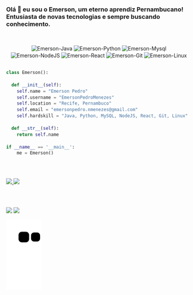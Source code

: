 ### Olá 👋 eu sou o Emerson, um eterno aprendiz Pernambucano! Entusiasta de novas tecnologias e sempre buscando conhecimento.
##
<div align="center"><br>
  <img align="center" alt="Emerson-Java" height="50" width="75" src="https://cdn.jsdelivr.net/gh/devicons/devicon/icons/java/java-original.svg" />
  <img align="center" alt="Emerson-Python" height="50" width="75" src="https://cdn.jsdelivr.net/gh/devicons/devicon/icons/python/python-original.svg">
  <img align="center" alt="Emerson-Mysql" height="50" width="75" src="https://cdn.jsdelivr.net/gh/devicons/devicon/icons/mysql/mysql-original-wordmark.svg">
  <img align="center" alt="Emerson-NodeJS" height="50" width="75" src="https://cdn.jsdelivr.net/gh/devicons/devicon/icons/nodejs/nodejs-original-wordmark.svg" />
  <img align="center" alt="Emerson-React" height="50" width="75" src="https://cdn.jsdelivr.net/gh/devicons/devicon/icons/react/react-original.svg" />
  <img align="center" alt="Emerson-Git" height="50" width="75" src="https://cdn.jsdelivr.net/gh/devicons/devicon/icons/git/git-plain-wordmark.svg">
  <img align="center" alt="Emerson-Linux" height="45" width="75" src="https://cdn.jsdelivr.net/gh/devicons/devicon/icons/linux/linux-original.svg"> 
</div>

##

```python
class Emerson():
    
  def __init__(self):
    self.name = "Emerson Pedro"
    self.username = "EmersonPedroMenezes"
    self.location = "Recife, Pernambuco"
    self.email = "emersonpedro.nmenezes@gmail.com"
    self.hardskill = "Java, Python, MySQL, NodeJS, React, Git, Linux"
  
  def __str__(self):
    return self.name

if __name__ == '__main__':
    me = Emerson()
```

##

  <br/>
<p align="left">
  <a href="https://github.com/EmersonPedroMenezes">
  <img width="49.5%" src="https://github-readme-stats.vercel.app/api?username=EmersonPedroMenezes&show_icons=true&theme=prussian&hide_border=true" />
    <img width="49.5%" src="https://github-readme-streak-stats.herokuapp.com/?user=EmersonPedroMenezes&theme=prussian&hide_border=true" />
  </a>
</p>
<br>


  
  ##
  
  <div> 
  <a href = "mailto:emersonpedro.nmenezes@gmail.com"><img src="https://img.shields.io/badge/-Gmail-%23333?style=for-the-badge&logo=gmail&logoColor=white" target="_blank"></a>
  <a href="https://www.linkedin.com/in/emerson-pedro-do-nascimento-menezes-1a5379260" target="_blank"><img src="https://img.shields.io/badge/-LinkedIn-%230077B5?style=for-the-badge&logo=linkedin&logoColor=white" target="_blank"></a> 
  </div>

   ![Snake animation](https://github.com/EmersonPedroMenezes/EmersonPedroMenezes/blob/output/github-contribution-grid-snake.svg)
 
